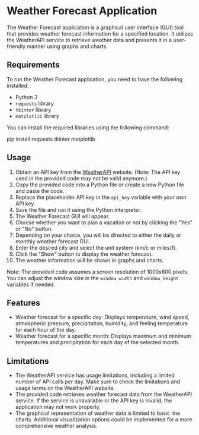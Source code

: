 # Weather Forecast Application

The Weather Forecast application is a graphical user interface (GUI) tool that provides weather forecast information for a specified location. It utilizes the WeatherAPI service to retrieve weather data and presents it in a user-friendly manner using graphs and charts.

## Requirements

To run the Weather Forecast application, you need to have the following installed:

- Python 3
- `requests` library
- `tkinter` library
- `matplotlib` library

You can install the required libraries using the following command:

pip install requests tkinter matplotlib



## Usage

1. Obtain an API key from the [WeatherAPI](https://www.weatherapi.com/) website. (Note: The API key used in the provided code may not be valid anymore.)
2. Copy the provided code into a Python file or create a new Python file and paste the code.
3. Replace the placeholder API key in the `api_key` variable with your own API key.
4. Save the file and run it using the Python interpreter.
5. The Weather Forecast GUI will appear.
6. Choose whether you want to plan a vacation or not by clicking the "Yes" or "No" button.
7. Depending on your choice, you will be directed to either the daily or monthly weather forecast GUI.
8. Enter the desired city and select the unit system (km/c or miles/f).
9. Click the "Show" button to display the weather forecast.
10. The weather information will be shown in graphs and charts.

Note: The provided code assumes a screen resolution of 1000x800 pixels. You can adjust the window size in the `window_width` and `window_height` variables if needed.

## Features

- Weather forecast for a specific day: Displays temperature, wind speed, atmospheric pressure, precipitation, humidity, and feeling temperature for each hour of the day.
- Weather forecast for a specific month: Displays maximum and minimum temperatures and precipitation for each day of the selected month.

## Limitations

- The WeatherAPI service has usage limitations, including a limited number of API calls per day. Make sure to check the limitations and usage terms on the WeatherAPI website.
- The provided code retrieves weather forecast data from the WeatherAPI service. If the service is unavailable or the API key is invalid, the application may not work properly.
- The graphical representation of weather data is limited to basic line charts. Additional visualization options could be implemented for a more comprehensive weather analysis.

